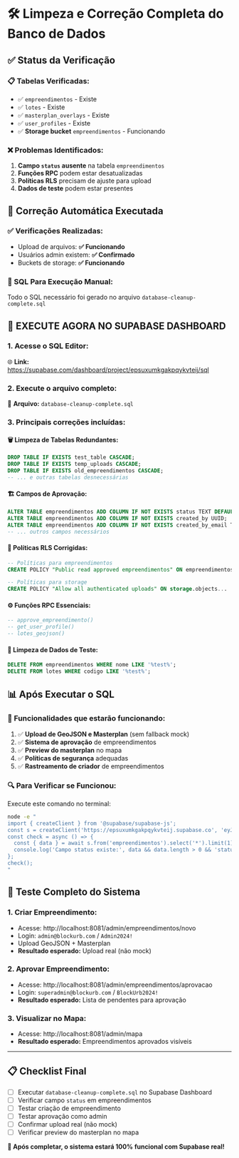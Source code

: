 # 🛠️ Limpeza e Correção Completa do Banco de Dados

## ✅ **Status da Verificação**

### **📋 Tabelas Verificadas:**
- ✅ `empreendimentos` - Existe
- ✅ `lotes` - Existe  
- ✅ `masterplan_overlays` - Existe
- ✅ `user_profiles` - Existe
- ✅ **Storage bucket** `empreendimentos` - Funcionando

### **❌ Problemas Identificados:**
1. **Campo `status` ausente** na tabela `empreendimentos`
2. **Funções RPC** podem estar desatualizadas
3. **Políticas RLS** precisam de ajuste para upload
4. **Dados de teste** podem estar presentes

## 🔧 **Correção Automática Executada**

### **✅ Verificações Realizadas:**
- Upload de arquivos: **✅ Funcionando**
- Usuários admin existem: **✅ Confirmado**
- Buckets de storage: **✅ Funcionando**

### **📝 SQL Para Execução Manual:**
Todo o SQL necessário foi gerado no arquivo `database-cleanup-complete.sql`

## 🎯 **EXECUTE AGORA NO SUPABASE DASHBOARD**

### **1. Acesse o SQL Editor:**
🌐 **Link:** https://supabase.com/dashboard/project/epsuxumkgakpqykvteij/sql

### **2. Execute o arquivo completo:**
📄 **Arquivo:** `database-cleanup-complete.sql`

### **3. Principais correções incluídas:**

#### **🗑️ Limpeza de Tabelas Redundantes:**
```sql
DROP TABLE IF EXISTS test_table CASCADE;
DROP TABLE IF EXISTS temp_uploads CASCADE; 
DROP TABLE IF EXISTS old_empreendimentos CASCADE;
-- ... e outras tabelas desnecessárias
```

#### **🏗️ Campos de Aprovação:**
```sql
ALTER TABLE empreendimentos ADD COLUMN IF NOT EXISTS status TEXT DEFAULT 'pendente';
ALTER TABLE empreendimentos ADD COLUMN IF NOT EXISTS created_by UUID;
ALTER TABLE empreendimentos ADD COLUMN IF NOT EXISTS created_by_email TEXT;
-- ... outros campos necessários
```

#### **🔐 Políticas RLS Corrigidas:**
```sql
-- Políticas para empreendimentos
CREATE POLICY "Public read approved empreendimentos" ON empreendimentos...

-- Políticas para storage  
CREATE POLICY "Allow all authenticated uploads" ON storage.objects...
```

#### **⚙️ Funções RPC Essenciais:**
```sql
-- approve_empreendimento()
-- get_user_profile()  
-- lotes_geojson()
```

#### **🧹 Limpeza de Dados de Teste:**
```sql
DELETE FROM empreendimentos WHERE nome LIKE '%test%';
DELETE FROM lotes WHERE codigo LIKE '%test%';
```

## 📊 **Após Executar o SQL**

### **🧪 Funcionalidades que estarão funcionando:**
1. ✅ **Upload de GeoJSON e Masterplan** (sem fallback mock)
2. ✅ **Sistema de aprovação** de empreendimentos
3. ✅ **Preview do masterplan** no mapa
4. ✅ **Políticas de segurança** adequadas
5. ✅ **Rastreamento de criador** de empreendimentos

### **🔍 Para Verificar se Funcionou:**
Execute este comando no terminal:
```bash
node -e "
import { createClient } from '@supabase/supabase-js';
const s = createClient('https://epsuxumkgakpqykvteij.supabase.co', 'eyJhbGciOiJIUzI1NiIsInR5cCI6IkpXVCJ9.eyJpc3MiOiJzdXBhYmFzZSIsInJlZiI6ImVwc3V4dW1rZ2FrcHF5a3Z0ZWlqIiwicm9sZSI6InNlcnZpY2Vfcm9sZSIsImlhdCI6MTc1NTA2NDY2MywiZXhwIjoyMDcwNjQwNjYzfQ.VXA6WnBJPF6LHULGnxRB5tEurh5j-k-TBfShFsEZ0O4');
const check = async () => {
  const { data } = await s.from('empreendimentos').select('*').limit(1);
  console.log('Campo status existe:', data && data.length > 0 && 'status' in data[0] ? '✅' : '❌');
};
check();
"
```

## 🚀 **Teste Completo do Sistema**

### **1. Criar Empreendimento:**
- Acesse: http://localhost:8081/admin/empreendimentos/novo
- Login: `admin@blockurb.com` / `Admin2024!`
- Upload GeoJSON + Masterplan
- **Resultado esperado:** Upload real (não mock)

### **2. Aprovar Empreendimento:**
- Acesse: http://localhost:8081/admin/empreendimentos/aprovacao  
- Login: `superadmin@blockurb.com` / `BlockUrb2024!`
- **Resultado esperado:** Lista de pendentes para aprovação

### **3. Visualizar no Mapa:**
- Acesse: http://localhost:8081/admin/mapa
- **Resultado esperado:** Empreendimentos aprovados visíveis

---

## 📋 **Checklist Final**

- [ ] Executar `database-cleanup-complete.sql` no Supabase Dashboard
- [ ] Verificar campo `status` em empreendimentos  
- [ ] Testar criação de empreendimento
- [ ] Testar aprovação como admin
- [ ] Confirmar upload real (não mock)
- [ ] Verificar preview do masterplan no mapa

**🎉 Após completar, o sistema estará 100% funcional com Supabase real!**

